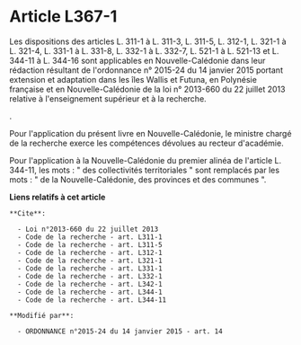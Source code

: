 # Article L367-1

Les dispositions des articles L. 311-1 à L. 311-3, L. 311-5, L. 312-1, L. 321-1 à L. 321-4, L. 331-1 à L. 331-8, L. 332-1 à
L. 332-7, L. 521-1 à L. 521-13 et L. 344-11 à L. 344-16 sont applicables en Nouvelle-Calédonie dans leur rédaction résultant
de l'ordonnance n° 2015-24 du 14 janvier 2015 portant extension et adaptation dans les îles Wallis et Futuna, en Polynésie
française et en Nouvelle-Calédonie de la loi n° 2013-660 du 22 juillet 2013 relative à l'enseignement supérieur et à la
recherche.

. 

Pour l'application du présent livre en Nouvelle-Calédonie, le ministre chargé de la recherche exerce les compétences dévolues
au recteur d'académie. 

Pour l'application à la Nouvelle-Calédonie du premier alinéa de l'article L. 344-11, les mots : " des collectivités
territoriales " sont remplacés par les mots : " de la Nouvelle-Calédonie, des provinces et des communes ".

**Liens relatifs à cet article**

	**Cite**:

	  - Loi n°2013-660 du 22 juillet 2013
	  - Code de la recherche - art. L311-1
	  - Code de la recherche - art. L311-5
	  - Code de la recherche - art. L312-1
	  - Code de la recherche - art. L321-1
	  - Code de la recherche - art. L331-1
	  - Code de la recherche - art. L332-1
	  - Code de la recherche - art. L342-1
	  - Code de la recherche - art. L344-1
	  - Code de la recherche - art. L344-11

	**Modifié par**:

	  - ORDONNANCE n°2015-24 du 14 janvier 2015 - art. 14
